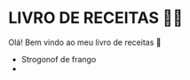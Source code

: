 # LIVRO DE RECEITAS :man_cook:





Olá! Bem vindo ao meu livro de receitas :wave:



* Strogonof de frango
* 